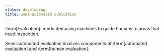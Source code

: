```yaml
---
status: developing
title: Semi-automated evaluation
---
```


:term[Evaluation] conducted using machines to guide humans to areas that need inspection.

Semi-automated evaluation involves components of :term[automated evaluation] and :term[human evaluation].